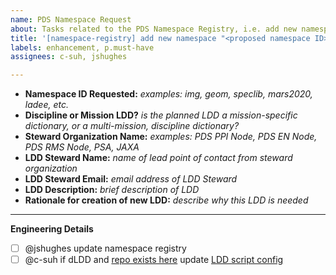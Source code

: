 ```yaml
---
name: PDS Namespace Request
about: Tasks related to the PDS Namespace Registry, i.e. add new namespace ID
title: '[namespace-registry] add new namespace "<proposed namespace ID>"'
labels: enhancement, p.must-have
assignees: c-suh, jshughes

---
```


* **Namespace ID Requested:** _examples: img, geom, speclib, mars2020, ladee, etc._
* **Discipline or Mission LDD?** _is the planned LDD a mission-specific dictionary, or a multi-mission, discipline dictionary?_
* **Steward Organization Name:** _examples: PDS PPI Node, PDS EN Node, PDS RMS Node, PSA, JAXA_
* **LDD Steward Name:** _name of lead point of contact from steward organization_
* **LDD Steward Email:** _email address of LDD Steward_
* **LDD Description:** _brief description of LDD_
* **Rationale for creation of new LDD:** _describe why this LDD is needed_


---
<!-- for internal PDS EN -->
**Engineering Details**
- [ ] @jshughes update namespace registry
- [ ] @c-suh if dLDD and [repo exists here](https://github.com/pds-data-dictionaries/) update [LDD script config](https://github.com/NASA-PDS/pdsen-operations/blob/master/conf/ldds/config.yml)
